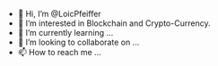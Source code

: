 - 👋 Hi, I’m @LoicPfeiffer
- 👀 I’m interested in Blockchain and Crypto-Currency.
- 🌱 I’m currently learning ...
- 💞️ I’m looking to collaborate on ...
- 📫 How to reach me ...

<!---
LoicPfeiffer/LoicPfeiffer is a ✨ special ✨ repository because its `README.md` (this file) appears on your GitHub profile.
You can click the Preview link to take a look at your changes.
--->
